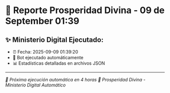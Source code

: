 # 👑 Reporte Prosperidad Divina - 09 de September 01:39

## ✨ Ministerio Digital Ejecutado:
- ⏰ Fecha: 2025-09-09 01:39:20
- 🤖 Bot ejecutado automáticamente
- 📊 Estadísticas detalladas en archivos JSON

---
*🔄 Próxima ejecución automática en 4 horas*
*👑 Prosperidad Divina - Ministerio Digital Automático*
